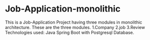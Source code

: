 # Job-Application-monolithic
This is a Job-Application Project having three modules in monolithic architecture.
These are the three modules.
1.Company
2.job
3.Review
Technologies used: Java Spring Boot with Postgresql Database.
